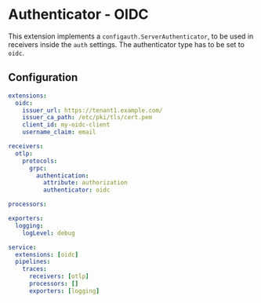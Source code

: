 # Authenticator - OIDC

This extension implements a `configauth.ServerAuthenticator`, to be used in receivers inside the `auth` settings. The authenticator type has to be set to `oidc`.

## Configuration

```yaml
extensions:
  oidc:
    issuer_url: https://tenant1.example.com/
    issuer_ca_path: /etc/pki/tls/cert.pem
    client_id: my-oidc-client
    username_claim: email

receivers:
  otlp:
    protocols:
      grpc:
        authentication:
          attribute: authorization
          authenticator: oidc

processors:

exporters:
  logging:
    logLevel: debug

service:
  extensions: [oidc]
  pipelines:
    traces:
      receivers: [otlp]
      processors: []
      exporters: [logging]
```